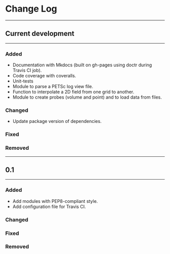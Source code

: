 # Change Log

---

## Current development

---

### Added

* Documentation with Mkdocs (built on gh-pages using doctr during Travis CI job).
* Code coverage with coveralls.
* Unit-tests
* Module to parse a PETSc log view file.
* Function to interpolate a 2D field from one grid to another.
* Module to create probes (volume and point) and to load data from files.

### Changed

* Update package version of dependencies.

### Fixed

### Removed

---

## 0.1

---

### Added

* Add modules with PEP8-compliant style.
* Add configuration file for Travis CI.

### Changed

### Fixed

### Removed

